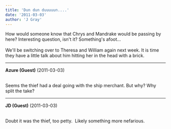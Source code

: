 ```yaml
---
title: 'Dun dun duuuuun....'
date: '2011-03-03'
author: 'J Gray'
---
```


How would someone know that Chrys and Mandrake would be passing by here? Interesting question, isn't it? Something's afoot...<br><br>We'll be switching over to Theresa and William again next week. It is time they have a little talk about him hitting her in the head with a brick.<br>

---
**Azure (Guest)** (2011-03-03)

<br> Seems the thief had a deal going with the ship merchant. But why? Why split the take?<br>

---
**JD (Guest)** (2011-03-03)

<br> Doubt it was the thief, too petty.&nbsp; Likely something more nefarious. <br>

